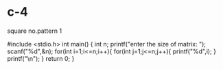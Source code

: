 # c-4
square no.pattern 1

#include <stdio.h>
int main()
{
    int n;
    printf("enter the size of matrix: ");
    scanf("%d",&n);
    for(int i=1;i<=n;i++){
        for(int j=1;j<=n;j++){
            printf("%d",i);
        }
        printf("\n");
    }
    return 0;
}

